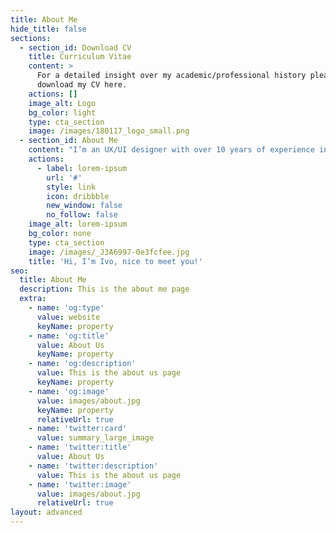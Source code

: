 ```yaml
---
title: About Me
hide_title: false
sections:
  - section_id: Download CV
    title: Curriculum Vitae
    content: >
      For a detailed insight over my academic/professional history please
      download my CV here.
    actions: []
    image_alt: Logo
    bg_color: light
    type: cta_section
    image: /images/180117_logo_small.png
  - section_id: About Me
    content: "I’m an UX/UI designer with over 10 years of experience in several industries (automotive, medicine, industrial automation…)\n\nI’m driven by my passion in understanding how the mind works to build clean and clear new digital products and elevate the experience of existing ones.\_\n\nGrowing up without internet access in the country side of Portugal, I was an annoyingly curious kid.\_\n\nI wanted to know what everything was, how everything worked and why were things one way and not another.\n\nAs luck would have it I grew up to become an UX/UI designer.\_\n\nNow I get to wear many hats. I get to learn the whats, hows and whys of people across a multitude of fields in order to better address their issues and needs.\n"
    actions:
      - label: lorem-ipsum
        url: '#'
        style: link
        icon: dribbble
        new_window: false
        no_follow: false
    image_alt: lorem-ipsum
    bg_color: none
    type: cta_section
    image: /images/_J3A6997-0e3fcfee.jpg
    title: 'Hi, I’m Ivo, nice to meet you!'
seo:
  title: About Me
  description: This is the about me page
  extra:
    - name: 'og:type'
      value: website
      keyName: property
    - name: 'og:title'
      value: About Us
      keyName: property
    - name: 'og:description'
      value: This is the about us page
      keyName: property
    - name: 'og:image'
      value: images/about.jpg
      keyName: property
      relativeUrl: true
    - name: 'twitter:card'
      value: summary_large_image
    - name: 'twitter:title'
      value: About Us
    - name: 'twitter:description'
      value: This is the about us page
    - name: 'twitter:image'
      value: images/about.jpg
      relativeUrl: true
layout: advanced
---
```

